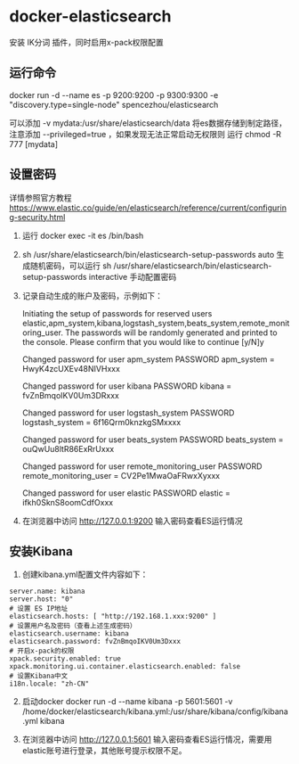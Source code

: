 # docker-elasticsearch

安装 IK分词 插件，同时启用x-pack权限配置

## 运行命令

docker run -d --name es -p 9200:9200 -p 9300:9300 -e "discovery.type=single-node" spencezhou/elasticsearch

可以添加 -v mydata:/usr/share/elasticsearch/data 将es数据存储到制定路径，注意添加 --privileged=true ，如果发现无法正常启动无权限则 运行 chmod -R 777 [mydata]
## 设置密码

详情参照官方教程
https://www.elastic.co/guide/en/elasticsearch/reference/current/configuring-security.html

1. 运行 docker exec -it es /bin/bash
2. sh /usr/share/elasticsearch/bin/elasticsearch-setup-passwords auto
生成随机密码，可以运行  sh /usr/share/elasticsearch/bin/elasticsearch-setup-passwords interactive 手动配置密码
3. 记录自动生成的账户及密码，示例如下：


    Initiating the setup of passwords for reserved users elastic,apm_system,kibana,logstash_system,beats_system,remote_monitoring_user.
    The passwords will be randomly generated and printed to the console.
    Please confirm that you would like to continue [y/N]y
    
    Changed password for user apm_system
    PASSWORD apm_system = HwyK4zcUXEv48NIVHxxx
    
    Changed password for user kibana
    PASSWORD kibana = fvZnBmqoIKV0Um3DRxxx
    
    Changed password for user logstash_system
    PASSWORD logstash_system = 6f16Qrm0knzkgSMxxxx
    
    Changed password for user beats_system
    PASSWORD beats_system = ouQwUu8ltR86ExRrUxxx
    
    Changed password for user remote_monitoring_user
    PASSWORD remote_monitoring_user = CV2Pe1MwaOaFRwxXyxxx
    
    Changed password for user elastic
    PASSWORD elastic = ifkh0SknS8oomCdfOxxx


4. 在浏览器中访问 http://127.0.0.1:9200 输入密码查看ES运行情况 

## 安装Kibana

1. 创建kibana.yml配置文件内容如下：

```
server.name: kibana
server.host: "0"
# 设置 ES IP地址
elasticsearch.hosts: [ "http://192.168.1.xxx:9200" ]
# 设置用户名及密码（查看上述生成密码）
elasticsearch.username: kibana
elasticsearch.password: fvZnBmqoIKV0Um3Dxxx
# 开启x-pack的权限
xpack.security.enabled: true
xpack.monitoring.ui.container.elasticsearch.enabled: false
# 设置Kibana中文
i18n.locale: "zh-CN"
```

2. 启动docker
docker run -d --name kibana -p 5601:5601 -v /home/docker/elasticsearch/kibana.yml:/usr/share/kibana/config/kibana.yml kibana

3. 在浏览器中访问 http://127.0.0.1:5601 输入密码查看ES运行情况，需要用 elastic账号进行登录，其他账号提示权限不足。
